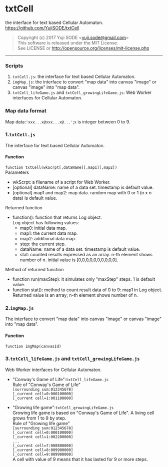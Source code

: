 # txtCell
the interface for text based Cellular Automaton.  
https://github.com/YujiSODE/txtCell

>Copyright (c) 2017 Yuji SODE \<yuji.sode@gmail.com\>  
>This software is released under the MIT License.  
>See LICENSE or http://opensource.org/licenses/mit-license.php
______

### Scripts
1. `txtCell.js`: the interface for text based Cellular Automaton.
2. `imgMap.js`: the interface to convert "map data" into canvas "image" or canvas "image" into "map data".
3. `txtCell_lifeGame.js` and `txtCell_growingLifeGame.js`: Web Worker interfaces for Cellular Automaton.
### Map data format
Map data:`'xxx...x@xxx...x@...'`;`x` is integer between 0 to 9.

### 1.`txtCell.js`
The interface for text based Cellular Automaton.
#### Function
`function txtCell(wkScrpt[,dataName][,map1][,map2])`  
Parameters
- wkScrpt: a filename of a script for Web Worker.
- [optional] dataName: name of a data set. timestamp is default value.
- [optional] map1 and map2: map data. random map with 0 or 1 (n x n data) is default value.

Returned function  
- function(): function that returns Log object.  
    Log object has following values:  
    - map0: initial data map.
    - map1: the current data map.
    - map2: additional data map.
    - step: the current step.
    - dataName: name of a data set. timestamp is default value.
    - stat: counted results expressed as an array. n-th element shows number of n. initial value is [0,0,0,0,0,0,0,0,0,0].  
    
Method of returned function  
- function run(maxStep): it simulates only "maxStep" steps. 1 is default value.
- function stat(): method to count result data of 0 to 9: map1 in Log object. Returned value is an array; n-th element shows number of n.

### 2.`imgMap.js`
The interface to convert "map data" into canvas "image" or canvas "image" into "map data".
#### Function
`function imgMap(canvasId)`

### 3.`txtCell_lifeGame.js` and `txtCell_growingLifeGame.js`
Web Worker interfaces for Cellular Automaton.  
- "Conway's Game of Life":`txtCell_lifeGame.js`  
  Rule of "Conway's Game of Life"  
  `[surrounding sum:012345678]`  
  `[_current cell=0:000100000]`  
  `[_current cell=1:001100000]`  
  
- "Growing life game":`txtCell_growingLifeGame.js`  
  Growing life game is based on "Conway's Game of Life". A living cell grows from 1 to 9 by step.  
  Rule of "Growing life game"  
  `[surrounding sum:012345678]`  
  `[_current cell=0:000100000]`  
  `[_current cell=1:002200000]`  
  `...`  
  `[_current cell=7:008800000]`  
  `[_current cell=8:009900000]`  
  `[_current cell=9:009900000]`  
  A cell with value of 9 means that it has lasted for 9 or more steps.  
  
